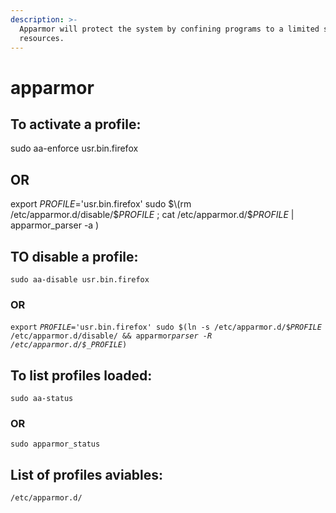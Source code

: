 ```yaml
---
description: >-
  Apparmor will protect the system by confining programs to a limited set of
  resources.
---
```


# apparmor

## To activate a profile:

sudo aa-enforce usr.bin.firefox

## OR

export _PROFILE_='usr.bin.firefox' sudo $\(rm /etc/apparmor.d/disable/$_PROFILE_ ; cat /etc/apparmor.d/$_PROFILE_ \| apparmor\_parser -a \)

## TO disable a profile:

`sudo aa-disable usr.bin.firefox`

### OR

`export` _`PROFILE`_`='usr.bin.firefox' sudo $(ln -s /etc/apparmor.d/$`_`PROFILE`_ `/etc/apparmor.d/disable/ && apparmor`_`parser -R /etc/apparmor.d/$_PROFILE`_`)`

## To list profiles loaded:

`sudo aa-status`

### OR

`sudo apparmor_status`

## List of profiles aviables: 

`/etc/apparmor.d/`

